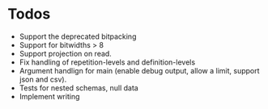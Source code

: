 # Todos

* Support the deprecated bitpacking
* Support for bitwidths > 8
* Support projection on read.
* Fix handling of repetition-levels and definition-levels
* Argument handlign for main (enable debug output, allow a limit,
  support json and csv).
* Tests for nested schemas, null data
* Implement writing
